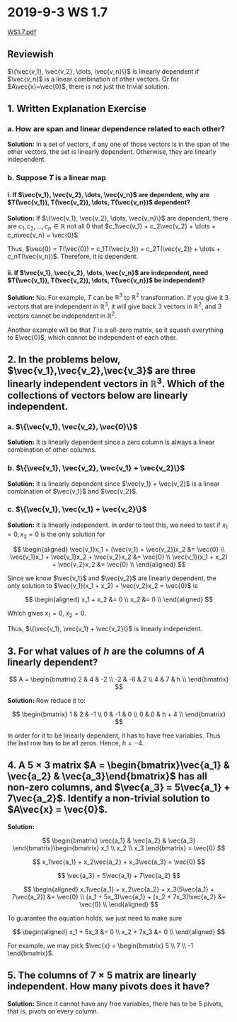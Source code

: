 # 2019-9-3 WS 1.7
[WS1.7.pdf](_v_attachments/20190903081636517_21027/WS1.7.pdf)

## Reviewish
$\{\vec{v_1}, \vec{v_2}, \dots, \vec{v_n}\}$ is linearly dependent if $\vec{v_n}$ is a linear combination of other vectors. Or for $A\vec{x}=\vec{0}$, there is not just the trivial solution.

## 1. Written Explanation Exercise
### a. How  are span and linear dependence related to each other?
**Solution:** In a set of vectors, if any one of those vectors is in the span of the other vectors, the set is linearly dependent. Otherwise, they are linearly independent.

### b. Suppose $T$ is a linear map
#### i. If $\vec{v_1}, \vec{v_2}, \dots, \vec{v_n}$ are dependent, why are $T(\vec{v_1}), T(\vec{v_2}), \dots, T(\vec{v_n})$ dependent?
**Solution:** If $\{\vec{v_1}, \vec{v_2}, \dots, \vec{v_n}\}$ are dependent, there are $c_1, c_2, \dots, c_n \in \mathbb{R}$ not all 0 that $c_1\vec{v_1} + c_2\vec{v_2} + \dots + c_n\vec{v_n} = \vec{0}$.

Thus, $\vec{0} = T(\vec{0}) = c_1T(\vec{v_1}) + c_2T(\vec{v_2}) + \dots + c_nT(\vec{v_n})$. Therefore, it is dependent.

#### ii. If $\vec{v_1}, \vec{v_2}, \dots, \vec{v_n}$ are independent, need $T(\vec{v_1}), T(\vec{v_2}), \dots, T(\vec{v_n})$ be independent?
**Solution:** No. For example, $T$ can be $\mathbb{R}^3$ to $\mathbb{R}^2$ transformation. If you give it 3 vectors that are independent in $\mathbb{R}^3$, it will give back 3 vectors in $\mathbb{R}^2$, and 3 vectors cannot be independent in $\mathbb{R}^2$.

Another example will be that $T$ is a all-zero matrix, so it squash everything to $\vec{0}$, which cannot be independent of each other.

## 2. In the problems below, $\vec{v_1},\vec{v_2},\vec{v_3}$ are three linearly independent vectors in $\mathbb{R}^3$. Which of the collections of vectors below are linearly independent.
### a. $\{\vec{v_1}, \vec{v_2}, \vec{0}\}$
**Solution:** It is linearly dependent since a zero column is always a linear combination of other columns.

### b. $\{\vec{v_1}, \vec{v_2}, \vec{v_1} + \vec{v_2}\}$
**Solution:** It is linearly dependent since $\vec{v_1} + \vec{v_2}$ is a linear combination of $\vec{v_1}$ and $\vec{v_2}$.

### c. $\{\vec{v_1}, \vec{v_1} + \vec{v_2}\}$
**Solution:** It is linearly independent. In order to test this, we need to test if $x_1 = 0, x_2 = 0$ is the only solution for

$$
\begin{aligned}
    \vec{v_1}x_1 + (\vec{v_1} + \vec{v_2})x_2 &= \vec{0} \\
    \vec{v_1}x_1 + \vec{v_1}x_2 + \vec{v_2}x_2 &= \vec{0} \\
    \vec{v_1}(x_1 + x_2) + \vec{v_2}x_2 &= \vec{0} \\
\end{aligned}
$$

Since we know $\vec{v_1}$ and $\vec{v_2}$ are linearly dependent, the only solution to $\vec{v_1}(x_1 + x_2) + \vec{v_2}x_2 = \vec{0}$ is

$$
\begin{aligned}
x_1 + x_2 &= 0 \\
x_2 &= 0 \\
\end{aligned}
$$

Which gives $x_1 = 0$, $x_2 = 0$.

Thus, $\{\vec{v_1}, \vec{v_1} + \vec{v_2}\}$ is linearly independent.

## 3. For what values of $h$ are the columns of $A$ linearly dependent?
$$
A = \begin{bmatrix}
   2 &  4 & -2 \\
  -2 & -6 &  2 \\
   4 &  7 &  h \\
\end{bmatrix}
$$

**Solution:** Row reduce it to:

$$
\begin{bmatrix}
  1 &  2 & -1     \\
  0 & -1 &  0     \\
  0 &  0 &  h + 4 \\
\end{bmatrix}
$$

In order for it to be linearly dependent, it has to have free variables. Thus the last row has to be all zeros. Hence, $h=-4$.
## 4. A $5 \times 3$ matrix $A = \begin{bmatrix}\vec{a_1} & \vec{a_2} & \vec{a_3}\end{bmatrix}$ has all non-zero columns, and $\vec{a_3} = 5\vec{a_1} + 7\vec{a_2}$. Identify a non-trivial solution to $A\vec{x} = \vec{0}$.
**Solution:**

$$
\begin{bmatrix}
\vec{a_1} & \vec{a_2} & \vec{a_3}
\end{bmatrix}\begin{bmatrix}
x_1 \\ x_2 \\ x_3
\end{bmatrix} = \vec{0}
$$

$$
x_1\vec{a_1} + x_2\vec{a_2} + x_3\vec{a_3} = \vec{0}
$$

$$
\vec{a_3} = 5\vec{a_1} + 7\vec{a_2}
$$

$$
\begin{aligned}
  x_1\vec{a_1} + x_2\vec{a_2} + x_3(5\vec{a_1} + 7\vec{a_2}) &= \vec{0} \\
  (x_1 + 5x_3)\vec{a_1} + (x_2 + 7x_3)\vec{a_2} &= \vec{0} \\
\end{aligned}
$$

To guarantee the equation holds, we just need to make sure

$$
\begin{aligned}
  x_1 + 5x_3 &= 0 \\
  x_2 + 7x_3 &= 0 \\
\end{aligned}
$$

For example, we may pick $\vec{x} = \begin{bmatrix} 5 \\ 7 \\ -1 \end{bmatrix}$.

## 5. The columns of $7 \times 5$ matrix are linearly independent. How many pivots does it have?
**Solution:** Since it cannot have any free variables, there has to be 5 pivots, that is, pivots on every column.
